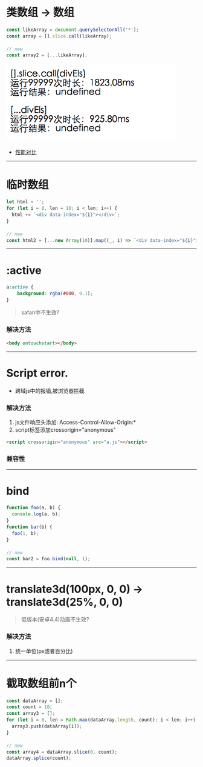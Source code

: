 # 类数组 -> 数组

```js
const likeArray = document.querySelectorAll('*');
const array = [].slice.call(likeArray);

// new
const array2 = [...likeArray];
```
![](./img/1.png)
- [性能对比](https://soneway.github.io/js/perf.html)

---

# 临时数组
```js
let html = '';
for (let i = 0, len = 10; i < len; i++) {
  html += `<div data-index="${i}"></div>`;
}

// new
const html2 = [...new Array(10)].map((_, i) => `<div data-index="${i}"></div>`).join('');
```

---

# :active
```scss
a:active {
    background: rgba(#000, 0.1);
}
```
> safari中不生效?
### 解决方法
```html
<body ontouchstart></body>
```

---

# Script error.
- 跨域js中的报错,被浏览器拦截
### 解决方法
  1. js文件响应头添加: Access-Control-Allow-Origin:*
  1. script标签添加crossorigin="anonymous"
```html
<script crossorigin="anonymous" src="a.js"></script>
```
### 兼容性

---

# bind
```js
function foo(a, b) {
  console.log(a, b);
}
function bar(b) {
  foo(1, b);
}

// new
const bar2 = foo.bind(null, 1);
```

---

# translate3d(100px, 0, 0) -> translate3d(25%, 0, 0)
> 低版本(安卓4.4)动画不生效?
### 解决方法
  1. 统一单位(px或者百分比)

---

# 截取数组前n个
```js
const dataArray = [];
const count = 10;
const array3 = [];
for (let i = 0, len = Math.max(dataArray.length, count); i < len; i++) {
  array3.push(dataArray[i]);
}

// new
const array4 = dataArray.slice(0, count);
dataArray.splice(count);
```
